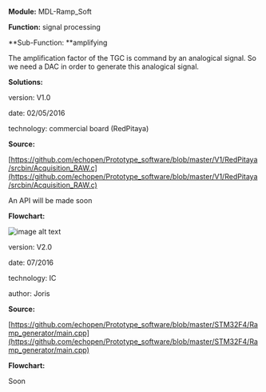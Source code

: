 **Module:** MDL-Ramp_Soft

**Function:** signal processing

**Sub-Function: **amplifying

The amplification factor of the TGC is command by an analogical signal. So we need a DAC in order to generate this analogical signal.

**Solutions:** 

version: V1.0

date: 02/05/2016

technology: commercial board (RedPitaya)

**Source:**

[https://github.com/echopen/Prototype_software/blob/master/V1/RedPitaya/srcbin/Acquisition_RAW.c](https://github.com/echopen/Prototype_software/blob/master/V1/RedPitaya/srcbin/Acquisition_RAW.c)

An API will be made soon

**Flowchart:**

![image alt text](image_0.png)

version: V2.0

date: 07/2016

technology: IC

author: Joris

**Source:**

[https://github.com/echopen/Prototype_software/blob/master/STM32F4/Ramp_generator/main.cpp](https://github.com/echopen/Prototype_software/blob/master/STM32F4/Ramp_generator/main.cpp)

**Flowchart:**

Soon

